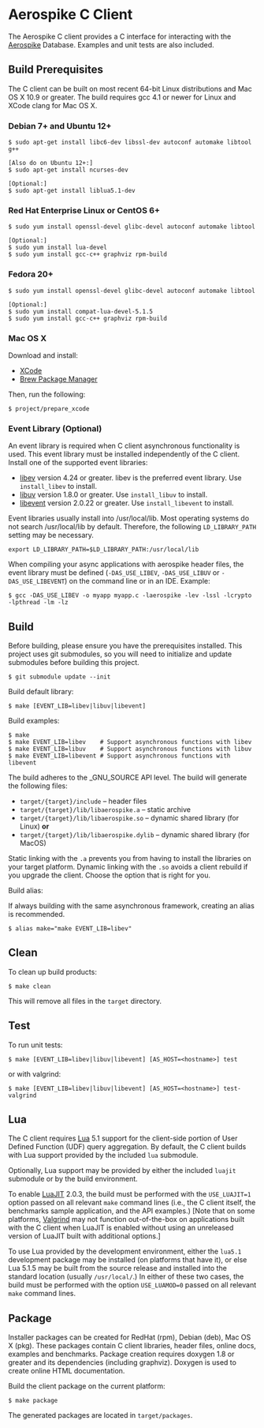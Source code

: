 # Aerospike C Client

The Aerospike C client provides a C interface for interacting with the 
[Aerospike](http://aerospike.com) Database.  Examples and unit tests are
also included.

## Build Prerequisites

The C client can be built on most recent 64-bit Linux distributions
and Mac OS X 10.9 or greater.  The build requires gcc 4.1 or newer 
for Linux and XCode clang for Mac OS X.

### Debian 7+ and Ubuntu 12+

	$ sudo apt-get install libc6-dev libssl-dev autoconf automake libtool g++

	[Also do on Ubuntu 12+:]
	$ sudo apt-get install ncurses-dev

	[Optional:]
	$ sudo apt-get install liblua5.1-dev

### Red Hat Enterprise Linux or CentOS 6+

	$ sudo yum install openssl-devel glibc-devel autoconf automake libtool

	[Optional:]
	$ sudo yum install lua-devel
	$ sudo yum install gcc-c++ graphviz rpm-build 

### Fedora 20+

	$ sudo yum install openssl-devel glibc-devel autoconf automake libtool

	[Optional:]
	$ sudo yum install compat-lua-devel-5.1.5
	$ sudo yum install gcc-c++ graphviz rpm-build 

### Mac OS X

Download and install:

* [XCode](https://itunes.apple.com/us/app/xcode/id497799835)
* [Brew Package Manager](http://brew.sh)

Then, run the following:

	$ project/prepare_xcode

### Event Library (Optional)

An event library is required when C client asynchronous functionality is used.
This event library must be installed independently of the C client.
Install one of the supported event libraries:

* [libev](http://dist.schmorp.de/libev) version 4.24 or greater.  libev is the preferred event library.  Use `install_libev` to install.
* [libuv](http://docs.libuv.org) version 1.8.0 or greater.  Use `install_libuv` to install.
* [libevent](http://libevent.org) version 2.0.22 or greater.  Use `install_libevent` to install.

Event libraries usually install into /usr/local/lib.  Most operating systems do not 
search /usr/local/lib by default.  Therefore, the following `LD_LIBRARY_PATH` setting may 
be necessary.

    export LD_LIBRARY_PATH=$LD_LIBRARY_PATH:/usr/local/lib

When compiling your async applications with aerospike header files, the event library
must be defined (`-DAS_USE_LIBEV`, `-DAS_USE_LIBUV` or `-DAS_USE_LIBEVENT`) on the command line or
in an IDE.  Example:

	$ gcc -DAS_USE_LIBEV -o myapp myapp.c -laerospike -lev -lssl -lcrypto -lpthread -lm -lz

## Build

Before building, please ensure you have the prerequisites installed.  This project uses 
git submodules, so you will need to initialize and update submodules before building 
this project.

	$ git submodule update --init

Build default library:

	$ make [EVENT_LIB=libev|libuv|libevent]

Build examples:

	$ make
	$ make EVENT_LIB=libev    # Support asynchronous functions with libev
	$ make EVENT_LIB=libuv    # Support asynchronous functions with libuv
	$ make EVENT_LIB=libevent # Support asynchronous functions with libevent

The build adheres to the _GNU_SOURCE API level. The build will generate the following files:

- `target/{target}/include` – header files
- `target/{target}/lib/libaerospike.a` – static archive
- `target/{target}/lib/libaerospike.so` – dynamic shared library (for Linux)
  **or**
- `target/{target}/lib/libaerospike.dylib` – dynamic shared library (for MacOS)

Static linking with the `.a` prevents you from having to install the libraries on your 
target platform. Dynamic linking with the `.so` avoids a client rebuild if you upgrade 
the client. Choose the option that is right for you.

Build alias:

If always building with the same asynchronous framework, creating an alias is recommended.

	$ alias make="make EVENT_LIB=libev"

## Clean

To clean up build products:

	$ make clean

This will remove all files in the `target` directory.

## Test

To run unit tests:

	$ make [EVENT_LIB=libev|libuv|libevent] [AS_HOST=<hostname>] test

or with valgrind:

	$ make [EVENT_LIB=libev|libuv|libevent] [AS_HOST=<hostname>] test-valgrind

## Lua

The C client requires [Lua](http://www.lua.org) 5.1 support for the
client-side portion of User Defined Function (UDF) query aggregation.
By default, the C client builds with Lua support provided by the
included `lua` submodule.

Optionally, Lua support may be provided by either the included `luajit`
submodule or by the build environment.

To enable [LuaJIT](http://luajit.org) 2.0.3, the build must be performed
with the `USE_LUAJIT=1` option passed on all relevant `make` command
lines (i.e., the C client itself, the benchmarks sample application, and
the API examples.) [Note that on some platforms, [Valgrind](http://www.valgrind.org)
may not function out-of-the-box on applications built with the C client
when LuaJIT is enabled without using an unreleased version of LuaJIT
built with additional options.]

To use Lua provided by the development environment, either the `lua5.1`
development package may be installed (on platforms that have it), or
else Lua 5.1.5 may be built from the source release and installed into
the standard location (usually `/usr/local/`.) In either of these two
cases, the build must be performed with the option `USE_LUAMOD=0` passed
on all relevant `make` command lines.

## Package

Installer packages can be created for RedHat (rpm), Debian (deb), Mac OS X (pkg).
These packages contain C client libraries, header files, online docs, examples and 
benchmarks.  Package creation requires doxygen 1.8 or greater and its dependencies
(including graphviz).  Doxygen is used to create online HTML documentation.

Build the client package on the current platform:

	$ make package

The generated packages are located in `target/packages`.

